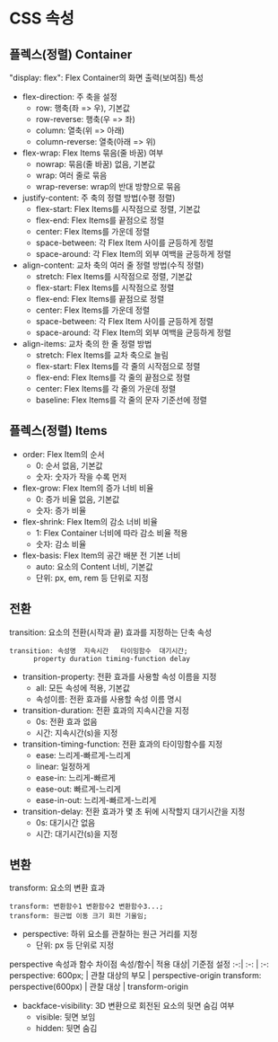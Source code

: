 # CSS 속성

## 플렉스(정렬) Container
"display: flex": Flex Container의 화면 출력(보여짐) 특성  
- flex-direction: 주 축을 설정
	- row: 행축(좌 => 우), 기본값
	- row-reverse: 행축(우 => 좌)
	- column: 열축(위 => 아래)
	- column-reverse: 열축(아래 => 위)
- flex-wrap: Flex Items 묶음(줄 바꿈) 여부
	- nowrap: 묶음(줄 바꿈) 없음, 기본값
	- wrap: 여러 줄로 묶음
	- wrap-reverse: wrap의 반대 방향으로 묶음
- justify-content: 주 축의 정렬 방법(수평 정렬)
	- flex-start: Flex Items를 시작점으로 정렬, 기본값
	- flex-end: Flex Items를 끝점으로 정렬
	- center: Flex Items를 가운데 정렬
	- space-between: 각 Flex Item 사이를 균등하게 정렬
	- space-around: 각 Flex Item의 외부 여백을 균등하게 정렬
- align-content: 교차 축의 여러 줄 정렬 방법(수직 정렬)
	- stretch: Flex Items를 시작점으로 정렬, 기본값
	- flex-start: Flex Items를 시작점으로 정렬
	- flex-end: Flex Items를 끝점으로 정렬
	- center: Flex Items를 가운데 정렬
	- space-between: 각 Flex Item 사이를 균등하게 정렬
	- space-around: 각 Flex Item의 외부 여백을 균등하게 정렬
- align-items: 교차 축의 한 줄 정렬 방법
	- stretch: Flex Items를 교차 축으로 늘림
	- flex-start: Flex Items를 각 줄의 시작점으로 정렬
	- flex-end: Flex Items를 각 줄의 끝점으로 정렬
	- center: Flex Items를 각 줄의 가운데 정렬
	- baseline: Flex Items를 각 줄의 문자 기준선에 정렬

## 플렉스(정렬) Items
- order: Flex Item의 순서
	- 0: 순서 없음, 기본값
	- 숫자: 숫자가 작을 수록 먼저
- flex-grow: Flex Item의 증가 너비 비율
	- 0: 증가 비율 없음, 기본값
	- 숫자: 증가 비율
- flex-shrink: Flex Item의 감소 너비 비율
	- 1: Flex Container 너비에 따라 감소 비율 적용
	- 숫자: 감소 비율
- flex-basis: Flex Item의 공간 배분 전 기본 너비
	- auto: 요소의 Content 너비, 기본값
	- 단위: px, em, rem 등 단위로 지정

## 전환
transition: 요소의 전환(시작과 끝) 효과를 지정하는 단축 속성
```
transition: 속성명  지속시간   타이밍함수  대기시간;
	  property duration timing-function delay
```
- transition-property: 전환 효과를 사용할 속성 이름을 지정
	- all: 모든 속성에 적용, 기본값
	- 속성이름: 전환 효과를 사용할 속성 이름 명시
- transition-duration: 전환 효과의 지속시간을 지정
	- 0s: 전환 효과 없음
	- 시간: 지속시간(s)을 지정
- transition-timing-function: 전환 효과의 타이밍함수를 지정
	- ease: 느리게-빠르게-느리게
	- linear: 일정하게
	- ease-in: 느리게-빠르게
	- ease-out: 빠르게-느리게
	- ease-in-out: 느리게-빠르게-느리게
- transition-delay: 전환 효과가 몇 초 뒤에 시작할지 대기시간을 지정
	- 0s: 대기시간 없음
	- 시간: 대기시간(s)을 지정

## 변환
transform: 요소의 변환 효과
```
transform: 변환함수1 변환함수2 변환함수3...;
transform: 원근법 이동 크기 회전 기울임;
```
- perspective: 하위 요소를 관찰하는 원근 거리를 지정
	- 단위: px 등 단위로 지정

perspective 속성과 함수 차이점
속성/함수| 적용 대상| 기준점 설정
:-:| :-: | :-:
perspective: 600px; | 관찰 대상의 부모 | perspective-origin
transform: perspective(600px) | 관찰 대상 | transform-origin

- backface-visibility: 3D 변환으로 회전된 요소의 뒷면 숨김 여부
	- visible: 뒷면 보임
	- hidden: 뒷면 숨김
